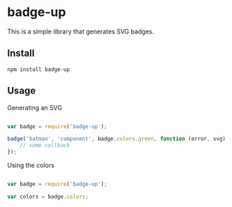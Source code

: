 badge-up
========

This is a simple library that generates SVG badges.

Install
-------

`npm install badge-up`

Usage
-----

Generating an SVG

```js

var badge = require('badge-up');

badge('batman', 'component', badge.colors.green, function (error, svg) {
    // some callback
});
```

Using the colors

```js

var badge = require('badge-up');

var colors = badge.colors;
```
